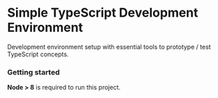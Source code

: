 # Simple TypeScript Development Environment

Development environment setup with essential tools to prototype / test TypeScript concepts.

### Getting started

**Node > 8** is required to run this project.
